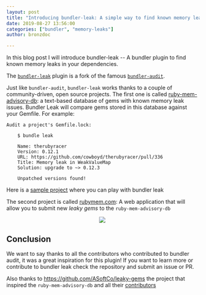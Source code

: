 ```yaml
---
layout: post
title: "Introducing bundler-leak: A simple way to find known memory leaks in your dependencies"
date: 2019-08-27 13:56:00
categories: ["bundler", "memory-leaks"]
author: bronzdoc

---
```

In this blog post I will introduce bundler-leak -- A bundler plugin to find known memory leaks in your dependencies.

<!--more-->

The [`bundler-leak`](https://github.com/rubymem/bundler-leak) plugin is a fork of the famous [`bundler-audit`](https://github.com/rubysec/bundler-audit).

Just like `bundler-audit`, `bundler-leak` works thanks to a couple of community-driven, open source projects. The first one is called [ruby-mem-advisory-db](https://github.com/rubymem/ruby-mem-advisory-db): a text-based database
of gems with known memory leak issues. Bundler Leak will compare gems stored in this database against your Gemfile. For example:

```
Audit a project's Gemfile.lock:

    $ bundle leak

    Name: therubyracer
    Version: 0.12.1
    URL: https://github.com/cowboyd/therubyracer/pull/336
    Title: Memory leak in WeakValueMap
    Solution: upgrade to ~> 0.12.3

    Unpatched versions found!
```

Here is a [sample project](https://github.com/rubymem/bundler-leak-sample) where you can play with bundler leak

The second project is called [rubymem.com](https://github.com/rubymem/rubymem.com): A web application that will allow you to submit new _leaky gems_ to the `ruby-mem-advisory-db`

<div style="text-align: center; width: 500px;">
  <img src="/blog/assets/images/rubymem/rubymem-form.png">
</div>

## Conclusion
We want to say thanks to all the contributors who contributed to bundler audit, it was a great inspiration for this plugin!
If you want to learn more or contribute to bundler leak check the repository and submit an issue or PR.

Also thanks to https://github.com/ASoftCo/leaky-gems the project that inspired the `ruby-mem-advisory-db` and all their [contributors](https://github.com/ASoftCo/leaky-gems#contributors)
